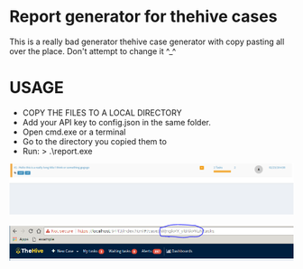 # Report generator for thehive cases
This is a really bad generator thehive case generator with copy pasting all over the place. Don't attempt to change it ^_^

# USAGE
* COPY THE FILES TO A LOCAL DIRECTORY
* Add your API key to config.json in the same folder. 
* Open cmd.exe or a terminal
* Go to the directory you copied them to
* Run: \> .\report.exe <caseId> 

![caseId1](https://github.com/frikky/hive-case-report/blob/master/images/case.PNG?raw=true)


![caseId2](https://github.com/frikky/hive-case-report/blob/master/images/document.PNG?raw=true)

